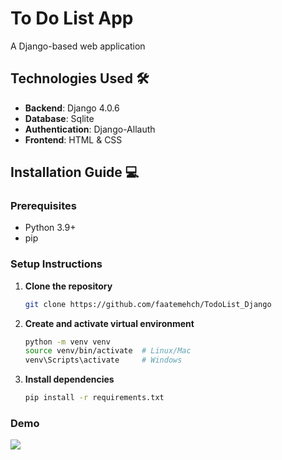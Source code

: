# To Do List App
A Django-based web application

## Technologies Used 🛠️

- **Backend**: Django 4.0.6
- **Database**: Sqlite
- **Authentication**: Django-Allauth
- **Frontend**: HTML & CSS

## Installation Guide 💻
### Prerequisites
- Python 3.9+
- pip

### Setup Instructions
1. **Clone the repository**
   ```bash
   git clone https://github.com/faatemehch/TodoList_Django
2. **Create and activate virtual environment**
   ```bash
   python -m venv venv
   source venv/bin/activate  # Linux/Mac
   venv\Scripts\activate     # Windows
4. **Install dependencies**
   ```bash
   pip install -r requirements.txt
### Demo
<p><img src="![to-to-list](https://github.com/user-attachments/assets/c613909c-b102-450c-8ba7-fd8a7f344b00)"></p>
